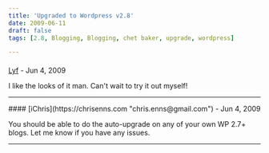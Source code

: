 ```yaml
---
title: 'Upgraded to Wordpress v2.8'
date: 2009-06-11
draft: false
tags: [2.8, Blogging, Blogging, chet baker, upgrade, wordpress]

---
```



#### 
[Lyf](http://www.stolteclan.ca "lyf@stolteclan.ca") - <time datetime="2009-06-11 03:40:32">Jun 4, 2009</time>

I like the looks of it man. Can't wait to try it out myself!
<hr />
#### 
[iChris](https://chrisenns.com "chris.enns@gmail.com") - <time datetime="2009-06-11 04:07:49">Jun 4, 2009</time>

You should be able to do the auto-upgrade on any of your own WP 2.7+ blogs. Let me know if you have any issues.
<hr />
